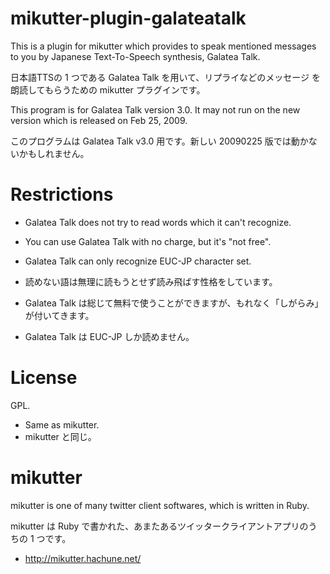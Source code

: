 
mikutter-plugin-galateatalk
===========================

This is a plugin for mikutter which provides to speak mentioned
messages to you by Japanese Text-To-Speech synthesis, Galatea Talk.

日本語TTSの 1 つである Galatea Talk を用いて、リプライなどのメッセージ
を朗読してもらうための mikutter プラグインです。

This program is for Galatea Talk version 3.0. It may not run on the
new version which is released on Feb 25, 2009.

このプログラムは Galatea Talk v3.0 用です。新しい 20090225 版では動かな
いかもしれません。

Restrictions
============

* Galatea Talk does not try to read words which it can't recognize.
* You can use Galatea Talk with no charge, but it's "not free".
* Galatea Talk can only recognize EUC-JP character set.

* 読めない語は無理に読もうとせず読み飛ばす性格をしています。
* Galatea Talk は総じて無料で使うことができますが、もれなく「しがらみ」
  が付いてきます。
* Galatea Talk は EUC-JP しか読めません。

License
=======

GPL.

* Same as mikutter.
* mikutter と同じ。

mikutter
========

mikutter is one of many twitter client softwares, which is written in
Ruby.

mikutter は Ruby で書かれた、あまたあるツイッタークライアントアプリのう
ちの 1 つです。

* http://mikutter.hachune.net/
